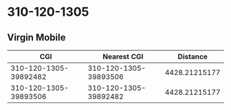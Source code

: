 # 310-120-1305
## Virgin Mobile


| CGI | Nearest CGI | Distance |
|-----|-------------|----------|
| 310-120-1305-39892482 | 310-120-1305-39893506 | 4428.21215177 |
| 310-120-1305-39893506 | 310-120-1305-39892482 | 4428.21215177 |
